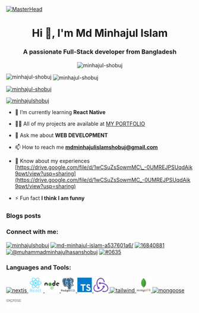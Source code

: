[![MasterHead](https://res.cloudinary.com/dazztziwj/image/upload/v1748427994/Minhajul-Islam-banner_ke7zky.png)](https://minhajul-islam-portfolio.netlify.app/)
<h1 align="center">Hi 👋, I'm Md Minhajul Islam</h1>
<h3 align="center">A passionate Full-Stack developer from Bangladesh</h3>

<p align="center"><img align="center" src="https://github-readme-streak-stats.herokuapp.com/?user=minhajul-shobuj&" alt="minhajul-shobuj" /></p>
<p><img align="left" src="https://github-readme-stats.vercel.app/api/top-langs?username=minhajul-shobuj&show_icons=true&locale=en&layout=compact" alt="minhajul-shobuj" /></p>

<p>&nbsp;<img align="center" src="https://github-readme-stats.vercel.app/api?username=minhajul-shobuj&show_icons=true&locale=en" alt="minhajul-shobuj" /></p>

<p align="left"> <a href="https://github.com/ryo-ma/github-profile-trophy"><img src="https://github-profile-trophy.vercel.app/?username=minhajul-shobuj" alt="minhajul-shobuj" /></a> </p>

<p align="left"> <a href="https://twitter.com/minhajulshobuj" target="blank"><img src="https://img.shields.io/twitter/follow/minhajulshobuj?logo=twitter&style=for-the-badge" alt="minhajulshobuj" /></a> </p>

- 🌱 I’m currently learning **React Native**

- 👨‍💻 All of my projects are available at [MY PORTFOLIO](https://my-portfolio-psi-ten-98.vercel.app)

- 💬 Ask me about **WEB DEVELOPMENT**

- 📫 How to reach me **mdminhajulislamshobuj@gmail.com**

- 📄 Know about my experiences [https://drive.google.com/file/d/1wCSuZsSowmMC\_-0UMREJPSUqdAik9pwt/view?usp=sharing](https://drive.google.com/file/d/1wCSuZsSowmMC_-0UMREJPSUqdAik9pwt/view?usp=sharing)

- ⚡ Fun fact **I think I am funny**

### Blogs posts

<!-- BLOG-POST-LIST:START -->
<!-- BLOG-POST-LIST:END -->

<h3 align="left">Connect with me:</h3>
<p align="left">
<a href="https://twitter.com/minhajulshobuj" target="blank"><img align="center" src="https://raw.githubusercontent.com/rahuldkjain/github-profile-readme-generator/master/src/images/icons/Social/twitter.svg" alt="minhajulshobuj" height="30" width="40" /></a>
<a href="https://linkedin.com/in/md-minhajul-islam-a537601a6/" target="blank"><img align="center" src="https://raw.githubusercontent.com/rahuldkjain/github-profile-readme-generator/master/src/images/icons/Social/linked-in-alt.svg" alt="md-minhajul-islam-a537601a6/" height="30" width="40" /></a>
<a href="https://stackoverflow.com/users/16840881" target="blank"><img align="center" src="https://raw.githubusercontent.com/rahuldkjain/github-profile-readme-generator/master/src/images/icons/Social/stack-overflow.svg" alt="16840881" height="30" width="40" /></a>
<a href="https://medium.com/@muhammadminhajulhasanshobuj" target="blank"><img align="center" src="https://raw.githubusercontent.com/rahuldkjain/github-profile-readme-generator/master/src/images/icons/Social/medium.svg" alt="@muhammadminhajulhasanshobuj" height="30" width="40" /></a>
<a href="https://discord.gg/#0635" target="blank"><img align="center" src="https://raw.githubusercontent.com/rahuldkjain/github-profile-readme-generator/master/src/images/icons/Social/discord.svg" alt="#0635" height="30" width="40" /></a>
</p>

<h3 align="left">Languages and Tools:</h3>
<p align="left">
  <a href="https://nextjs.org/" target="_blank" rel="noreferrer">
    <img src="https://cdn.worldvectorlogo.com/logos/nextjs-2.svg" alt="nextjs" width="40" height="40"/>
  </a>
  <a href="https://reactjs.org/" target="_blank" rel="noreferrer">
    <img src="https://raw.githubusercontent.com/devicons/devicon/master/icons/react/react-original-wordmark.svg" alt="reactjs" width="40" height="40"/>
  </a>
  <a href="https://nodejs.org" target="_blank" rel="noreferrer">
    <img src="https://raw.githubusercontent.com/devicons/devicon/master/icons/nodejs/nodejs-original-wordmark.svg" alt="nodejs" width="40" height="40"/>
  </a>
  <a href="https://www.postgresql.org/" target="_blank" rel="noreferrer">
    <img src="https://raw.githubusercontent.com/devicons/devicon/master/icons/postgresql/postgresql-original-wordmark.svg" alt="postgresql" width="40" height="40"/>
  </a>
  <a href="https://www.typescriptlang.org/" target="_blank" rel="noreferrer">
    <img src="https://raw.githubusercontent.com/devicons/devicon/master/icons/typescript/typescript-original.svg" alt="typescript" width="40" height="40"/>
  </a>
  <a href="https://redux.js.org" target="_blank" rel="noreferrer">
    <img src="https://raw.githubusercontent.com/devicons/devicon/master/icons/redux/redux-original.svg" alt="redux" width="40" height="40"/>
  </a>
  <a href="https://tailwindcss.com/" target="_blank" rel="noreferrer">
    <img src="https://www.vectorlogo.zone/logos/tailwindcss/tailwindcss-icon.svg" alt="tailwind" width="40" height="40"/>
  </a>
  <a href="https://www.mongodb.com/" target="_blank" rel="noreferrer">
    <img src="https://raw.githubusercontent.com/devicons/devicon/master/icons/mongodb/mongodb-original-wordmark.svg" alt="mongodb" width="40" height="40"/>
  </a>
  <a href="https://mongoosejs.com/" target="_blank" rel="noreferrer">
    <img src="https://cdn.worldvectorlogo.com/logos/mongoose-1.svg" alt="mongoose" width="40" height="40"/>
  </a>
  <a href="https://expressjs.com" target="_blank" rel="noreferrer">
    <img src="https://raw.githubusercontent.com/devicons/devicon/master/icons/express/express-original-wordmark.svg" alt="express" width="40" height="40"/>
  </a>
</p>

